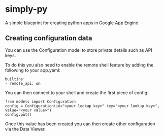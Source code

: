 # simply-py

A simple blueprint for creating python apps in Google App Engine

## Creating configuration data

You can use the Configuration model to store private details such as API keys.

To do this you also need to enable the remote shell feature by adding the following to your app.yaml:

	builtins:
	- remote_api: on

You can then connect to your shell and create the first piece of config:

	from models import Configuration
	config = Configuration(id="<your lookup key>" key="<your lookup key>", value="<your value>")
	config.put()

Once this value has been created you can then create other configuration via the Data Viewer.
